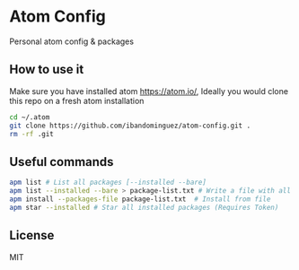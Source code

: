 # Atom Config

Personal atom config &amp; packages

## How to use it

Make sure you have installed atom https://atom.io/, Ideally you would clone this repo on a fresh
atom installation

```sh
cd ~/.atom
git clone https://github.com/ibandominguez/atom-config.git .
rm -rf .git
```

## Useful commands

```sh
apm list # List all packages [--installed --bare]
apm list --installed --bare > package-list.txt # Write a file with all packages
apm install --packages-file package-list.txt  # Install from file
apm star --installed # Star all installed packages (Requires Token)
```

## License

MIT
